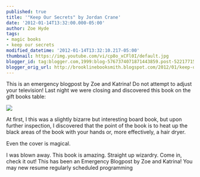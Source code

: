 ```yaml
---
published: true
title: '"Keep Our Secrets" by Jordan Crane'
date: '2012-01-14T13:32:00.000-05:00'
author: Zoe Hyde
tags:
- magic books
- keep our secrets
modified_datetime: '2012-01-14T13:32:10.217-05:00'
thumbnail: https://img.youtube.com/vi/cp8o_xCFl0I/default.jpg
blogger_id: tag:blogger.com,1999:blog-5767374071871443859.post-5221771583086312428
blogger_orig_url: http://brooklinebooksmith.blogspot.com/2012/01/keep-our-secrets-by-jordan-crane.html
---
```

This is an emergency blogpost by Zoe and Katrina! Do not attempt to adjust your television! Last night we were closing and discovered this book on the gift books table:

[![](http://www.hbook.com/wp-content/uploads/2011/10/keep-our-secrets1.jpg)](http://www.hbook.com/wp-content/uploads/2011/10/keep-our-secrets1.jpg)

﻿At first, I this was a slightly bizarre but interesting board book, but upon further inspection, I discovered that the point of the book is to heat up the black areas of the book with your hands or, more effectively, a hair dryer.

Even the cover is magical.

I was blown away. This book is amazing. Straight up wizardry. Come in, check it out! This has been an Emergency Blogpost by Zoe and Katrina! You may new resume regularly scheduled programming